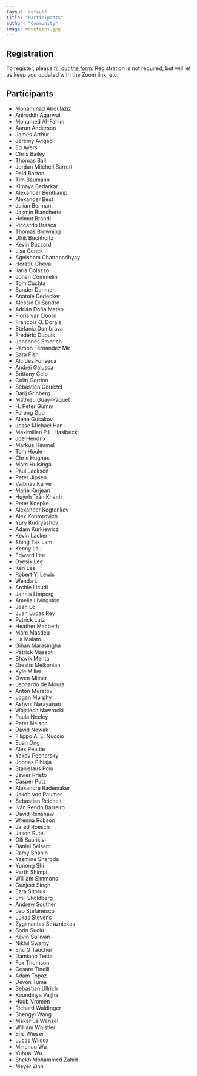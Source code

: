 ```yaml
---
layout: default
title: "Participants"
author: "Community"
image: mountains.jpg
---
```


## Registration

To register, please [fill out the form](https://forms.gle/a9x51G6oWebqseEf9).
Registration is not required, but will let us keep you updated with the Zoom link, etc.

## Participants

* Mohammad Abdulaziz
* Aniruddh Agarwal
* Mohamed Al-Fahim
* Aaron Anderson
* James Arthur
* Jeremy Avigad
* Ed Ayers
* Chris Bailey
* Thomas Ball
* Jordan Mitchell Barrett
* Reid Barton
* Tim Baumann
* Kimaya Bedarkar
* Alexander Bentkamp
* Alexander Best
* Julian Berman
* Jasmin Blanchette
* Helmut Brandl
* Riccardo Brasca
* Thomas Browning
* Ulrik Buchholtz
* Kevin Buzzard
* Lisa Cenek
* Agnishom Chattopadhyay
* Horatiu Cheval
* Ilaria Colazzo
* Johan Commelin
* Tom Cuchta
* Sander Dahmen
* Anatole Dedecker
* Alessio Di Sandro
* Adrián Doña Mateo
* Floris van Doorn
* François G. Dorais
* Stefania Dumbrava
* Frédéric Dupuis
* Johannes Emerich
* Ramon Fernández Mir
* Sara Fish
* Alcides Fonseca
* Andrei Galusca
* Brittany Gelb
* Colin Gordon
* Sébastien Gouëzel
* Darij Grinberg
* Mathieu Guay-Paquet
* H. Peter Gumm
* Furong Guo
* Alena Gusakov
* Jesse Michael Han
* Maximilian P.L. Haslbeck
* Joe Hendrix
* Markus Himmel
* Tom Houle
* Chris Hughes
* Marc Huisinga
* Paul Jackson
* Peter Jipsen
* Vaibhav Karve
* Marie Kerjean
* Huỳnh Trần Khanh
* Peter Koepke
* Alexander Kogtenkov
* Alex Kontorovich
* Yury Kudryashov
* Adam Kurkiewicz
* Kevin Lacker
* Shing Tak Lam
* Kenny Lau
* Edward Lee
* Gyesik Lee
* Ken Lee
* Robert Y. Lewis
* Wenda Li
* Archie Licudi
* Jannis Limperg
* Amelia Livingston
* Jean Lo
* Juan Lucas Rey
* Patrick Lutz
* Heather Macbeth
* Marc Masdeu
* Lia Malato
* Gihan Marasingha
* Patrick Massot
* Bhavik Mehta
* Orestis Melkonian
* Kyle Miller
* Owen Milner
* Leonardo de Moura
* Anton Muratov
* Logan Murphy
* Ashvni Narayanan
* Wojciech Nawrocki
* Paula Neeley
* Peter Nelson
* David Nowak
* Filippo A. E. Nuccio
* Euan Ong
* Alex Peattie
* Yakov Pechersky
* Joonas Pihlaja
* Stanislaus Polu
* Javier Prieto
* Casper Putz
* Alexandre Rademaker
* Jakob von Raumer
* Sebastian Reichelt
* Iván Rendo Barreiro
* David Renshaw
* Wrenna Robson
* Jared Roesch
* Jason Rute
* Olli Saarikivi
* Daniel Selsam
* Ramy Shahin
* Yasmine Sharoda
* Yunong Shi
* Parth Shimpi
* William Simmons
* Gunjeet Singh
* Ezra Sitorus
* Emil Sköldberg
* Andrew Souther
* Leo Stefanesco
* Lukas Stevens
* Zygimantas Straznickas
* Sorin Suciu
* Kevin Sullivan
* Nikhil Swamy
* Eric G Taucher
* Damiano Testa
* Fox Thomson
* Cesare Tinelli
* Adam Topaz
* Devon Tuma
* Sebastian Ullrich
* Koundinya Vajjha
* Huub Vromen
* Richard Waldinger
* Shengyi Wang
* Makarius Wenzel
* William Whistler
* Eric Wieser
* Lucas Wilcox
* Minchao Wu
* Yuhuai Wu
* Shekh Mohammed Zahid
* Meyer Zinn
